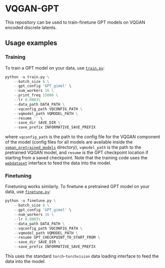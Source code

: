 # VQGAN-GPT

This repository can be used to train-finetune GPT models on VQGAN encoded discrete latents.

## Usage examples

### Training 
To train a GPT model on your data, use [`train.py`](https://github.com/eminorhan/vqgan-gpt/blob/master/train.py): 
```python
python -u train.py \
	--batch_size 6 \
	--gpt_config 'GPT_gimel' \
	--num_workers 16 \
	--print_freq 15000 \
	--lr 0.0003\
	--data_path DATA_PATH \
	--vqconfig_path VQCONFIG_PATH \
	--vqmodel_path VQMODEL_PATH \
	--resume '' \
	--save_dir SAVE_DIR \
	--save_prefix INFORMATIVE_SAVE_PREFIX
```
where `vqconfig_path` is the path to the config file for the VQGAN component of the model (config files for all models are available inside the [`vqgan_pretrained_models`](https://github.com/eminorhan/vqgan-gpt/tree/master/vqgan_pretrained_models) directory), `vqmodel_path` is the path to the pretrained VQGAN model, and `resume` is the GPT checkpoint location if starting from a saved checkpoint. Note that the training code uses the [`webdataset`](https://github.com/webdataset/webdataset) interface to feed the data into the model.

### Finetuning
Finetuning works similarly. To finetune a pretrained GPT model on your data, use [`finetune.py`](https://github.com/eminorhan/vqgan-gpt/blob/master/finetune.py): 
```python
python -u finetune.py \
	--batch_size 8 \
	--gpt_config 'GPT_gimel' \
	--num_workers 16 \
	--lr 0.0003\
	--data_path DATA_PATH \
	--vqconfig_path VQCONFIG_PATH \
	--vqmodel_path VQMODEL_PATH \
	--resume GPT_CHECKPOINT_TO_START_FROM \
	--save_dir SAVE_DIR \
	--save_prefix INFORMATIVE_SAVE_PREFIX
```
This uses the standard `torch`-`torchvision` data loading interface to feed the data into the model.